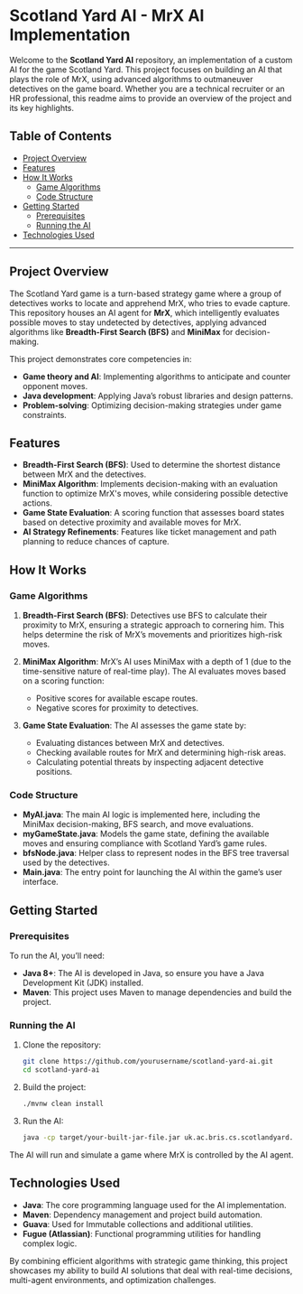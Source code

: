 # Scotland Yard AI - MrX AI Implementation

Welcome to the **Scotland Yard AI** repository, an implementation of a custom AI for the game Scotland Yard. This project focuses on building an AI that plays the role of MrX, using advanced algorithms to outmaneuver detectives on the game board. Whether you are a technical recruiter or an HR professional, this readme aims to provide an overview of the project and its key highlights.

## Table of Contents

- [Project Overview](#project-overview)
- [Features](#features)
- [How It Works](#how-it-works)
  - [Game Algorithms](#game-algorithms)
  - [Code Structure](#code-structure)
- [Getting Started](#getting-started)
  - [Prerequisites](#prerequisites)
  - [Running the AI](#running-the-ai)
- [Technologies Used](#technologies-used)

---

## Project Overview

The Scotland Yard game is a turn-based strategy game where a group of detectives works to locate and apprehend MrX, who tries to evade capture. This repository houses an AI agent for **MrX**, which intelligently evaluates possible moves to stay undetected by detectives, applying advanced algorithms like **Breadth-First Search (BFS)** and **MiniMax** for decision-making.

This project demonstrates core competencies in:
- **Game theory and AI**: Implementing algorithms to anticipate and counter opponent moves.
- **Java development**: Applying Java’s robust libraries and design patterns.
- **Problem-solving**: Optimizing decision-making strategies under game constraints.

## Features

- **Breadth-First Search (BFS)**: Used to determine the shortest distance between MrX and the detectives.
- **MiniMax Algorithm**: Implements decision-making with an evaluation function to optimize MrX's moves, while considering possible detective actions.
- **Game State Evaluation**: A scoring function that assesses board states based on detective proximity and available moves for MrX.
- **AI Strategy Refinements**: Features like ticket management and path planning to reduce chances of capture.

## How It Works

### Game Algorithms

1. **Breadth-First Search (BFS)**: Detectives use BFS to calculate their proximity to MrX, ensuring a strategic approach to cornering him. This helps determine the risk of MrX’s movements and prioritizes high-risk moves.
   
2. **MiniMax Algorithm**: MrX’s AI uses MiniMax with a depth of 1 (due to the time-sensitive nature of real-time play). The AI evaluates moves based on a scoring function:
   - Positive scores for available escape routes.
   - Negative scores for proximity to detectives.

3. **Game State Evaluation**: The AI assesses the game state by:
   - Evaluating distances between MrX and detectives.
   - Checking available routes for MrX and determining high-risk areas.
   - Calculating potential threats by inspecting adjacent detective positions.

### Code Structure

- **MyAI.java**: The main AI logic is implemented here, including the MiniMax decision-making, BFS search, and move evaluations.
- **myGameState.java**: Models the game state, defining the available moves and ensuring compliance with Scotland Yard’s game rules.
- **bfsNode.java**: Helper class to represent nodes in the BFS tree traversal used by the detectives.
- **Main.java**: The entry point for launching the AI within the game’s user interface.

## Getting Started

### Prerequisites

To run the AI, you’ll need:

- **Java 8+**: The AI is developed in Java, so ensure you have a Java Development Kit (JDK) installed.
- **Maven**: This project uses Maven to manage dependencies and build the project.

### Running the AI

1. Clone the repository:
    ```bash
    git clone https://github.com/yourusername/scotland-yard-ai.git
    cd scotland-yard-ai
    ```

2. Build the project:
    ```bash
    ./mvnw clean install
    ```

3. Run the AI:
    ```bash
    java -cp target/your-built-jar-file.jar uk.ac.bris.cs.scotlandyard.ui.ai.Main
    ```

The AI will run and simulate a game where MrX is controlled by the AI agent.

## Technologies Used

- **Java**: The core programming language used for the AI implementation.
- **Maven**: Dependency management and project build automation.
- **Guava**: Used for Immutable collections and additional utilities.
- **Fugue (Atlassian)**: Functional programming utilities for handling complex logic.

By combining efficient algorithms with strategic game thinking, this project showcases my ability to build AI solutions that deal with real-time decisions, multi-agent environments, and optimization challenges.
